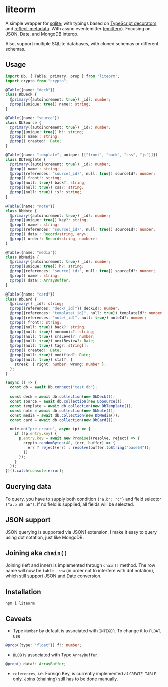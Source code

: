 # liteorm

A simple wrapper for [sqlite](sqlite); with typings based on [TypeScript decorators](https://www.typescriptlang.org/docs/handbook/decorators.html) and [reflect-metadata](https://www.npmjs.com/package/reflect-metadata). With async eventemitter ([emittery](https://www.npmjs.com/package/emittery)). Focusing on JSON, Date, and MongoDB interop.

Also, support multiple SQLite databases, with cloned schemas or different schemas.

## Usage

```typescript
import Db, { Table, primary, prop } from "liteorm";
import crypto from "crypto";

@Table({name: "deck"})
class DbDeck {
  @primary({autoincrement: true}) _id?: number;
  @prop({unique: true}) name!: string;
}

@Table({name: "source"})
class DbSource {
  @primary({autoincrement: true}) _id?: number;
  @prop({unique: true}) h!: string;
  @prop() name!: string;
  @prop() created!: Date;
}

@Table({name: "template", unique: [["front", "back", "css", "js"]]})
class DbTemplate {
  @primary({autoincrement: true}) _id?: number;
  @prop() name!: string;
  @prop({references: "source(_id)", null: true}) sourceId?: number;
  @prop() front!: string;
  @prop({null: true}) back?: string;
  @prop({null: true}) css?: string;
  @prop({null: true}) js?: string;
}

@Table({name: "note"})
class DbNote {
  @primary({autoincrement: true}) _id?: number;
  @prop({unique: true}) key?: string;
  @prop() name!: string;
  @prop({references: "source(_id)", null: true}) sourceId?: number;
  @prop() data!: Record<string, any>;
  @prop() order!: Record<string, number>;
}

@Table({name: "media"})
class DbMedia {
  @primary({autoincrement: true}) _id?: number;
  @prop({unique: true}) h?: string;
  @prop({references: "source(_id)", null: true}) sourceId?: number;
  @prop() name!: string;
  @prop() data!: ArrayBuffer;
}

@Table({name: "card"})
class DbCard {
  @primary() _id!: string;
  @prop({references: "deck(_id)"}) deckId!: number;
  @prop({references: "template(_id)", null: true}) templateId?: number;
  @prop({references: "note(_id)", null: true}) noteId?: number;
  @prop() front!: string;
  @prop({null: true}) back?: string;
  @prop({null: true}) mnemonic?: string;
  @prop({null: true}) srsLevel?: number;
  @prop({null: true}) nextReview?: Date;
  @prop({null: true}) tag?: string[];
  @prop() created!: Date;
  @prop({null: true}) modified?: Date;
  @prop({null: true}) stat?: {
    streak: { right: number; wrong: number };
  };
}

(async () => {
  const db = await Db.connect("test.db");

  const deck = await db.collection(new DbDeck());
  const source = await db.collection(new DbSource());
  const template = await db.collection(new DbTemplate());
  const note = await db.collection(new DbNote());
  const media = await db.collection(new DbMedia());
  const card = await db.collection(new DbCard());

  note.on("pre-create", async (p) => {
    if (!p.entry.key) {
      p.entry.key = await new Promise((resolve, reject) => {
        crypto.randomBytes(48, (err, buffer) => {
          err ? reject(err) : resolve(buffer.toString("base64"));
        })
      });
    }
  });
})().catch(console.error);
```

## Querying data

To query, you have to supply both condition `{"a.b": "c"}` and field selector `["a.b AS ab"]`. If no field is supplied, all fields will be selected.

## JSON support

JSON querying is supported via JSON1 extension. I make it easy to query using dot notation, just like MongoDB.

## Joining aka `chain()`

Joining (left and inner) is implemented through `chain()` method. The row name will now be `table__row` (in order not to interfere with dot notation), which still support JSON and Date conversion.

## Installation

```
npm i liteorm
```

## Caveats

- Type `Number` by default is associated with `INTEGER`. To change it to `FLOAT`, use

```typescript
@prop({type: "float"}) f!: number;
```

- `BLOB` is associated with Type `ArrayBuffer`.

```typescript
@prop() data!: ArrayBuffer;
```

- `references`, i.e. Foreign Key, is currently implemented at `CREATE TABLE` only. Joins (chaining) still has to be done manually.
